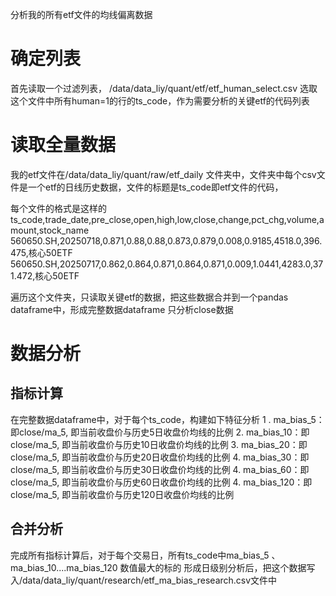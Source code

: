 分析我的所有etf文件的均线偏离数据

# 确定列表
首先读取一个过滤列表，
/data/data_liy/quant/etf/etf_human_select.csv
选取这个文件中所有human=1的行的ts_code，作为需要分析的关键etf的代码列表

# 读取全量数据
我的etf文件在/data/data_liy/quant/raw/etf_daily 文件夹中，文件夹中每个csv文件是一个etf的日线历史数据，文件的标题是ts_code即etf文件的代码，

每个文件的格式是这样的
ts_code,trade_date,pre_close,open,high,low,close,change,pct_chg,volume,amount,stock_name
560650.SH,20250718,0.871,0.88,0.88,0.873,0.879,0.008,0.9185,4518.0,396.475,核心50ETF
560650.SH,20250717,0.862,0.864,0.871,0.864,0.871,0.009,1.0441,4283.0,371.472,核心50ETF

遍历这个文件夹，只读取关键etf的数据，把这些数据合并到一个pandas dataframe中，形成完整数据dataframe
只分析close数据

# 数据分析
## 指标计算
在完整数据dataframe中，对于每个ts_code，构建如下特征分析
1 . ma_bias_5：即close/ma_5, 即当前收盘价与历史5日收盘价均线的比例
2. ma_bias_10：即close/ma_5, 即当前收盘价与历史10日收盘价均线的比例
3. ma_bias_20：即close/ma_5, 即当前收盘价与历史20日收盘价均线的比例
4. ma_bias_30：即close/ma_5, 即当前收盘价与历史30日收盘价均线的比例
4. ma_bias_60：即close/ma_5, 即当前收盘价与历史60日收盘价均线的比例
4. ma_bias_120：即close/ma_5, 即当前收盘价与历史120日收盘价均线的比例

## 合并分析
完成所有指标计算后，对于每个交易日，所有ts_code中ma_bias_5 、ma_bias_10....ma_bias_120 数值最大的标的
形成日级别分析后，把这个数据写入/data/data_liy/quant/research/etf_ma_bias_research.csv文件中


